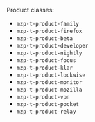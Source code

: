 Product classes:
- `mzp-t-product-family`
- `mzp-t-product-firefox`
- `mzp-t-product-beta`
- `mzp-t-product-developer`
- `mzp-t-product-nightly`
- `mzp-t-product-focus`
- `mzp-t-product-klar`
- `mzp-t-product-lockwise`
- `mzp-t-product-monitor`
- `mzp-t-product-mozilla`
- `mzp-t-product-vpn`
- `mzp-t-product-pocket`
- `mzp-t-product-relay`
